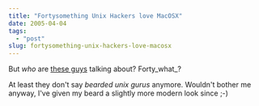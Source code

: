 ```yaml
---
title: "Fortysomething Unix Hackers love MacOSX"
date: 2005-04-04
tags: 
  - "post"
slug: fortysomething-unix-hackers-love-macosx
---
```


But _who_ are [these guys](http://daringfireball.net/2005/04/point_counterpoint) talking about? Forty_what_?

At least they don't say _bearded unix gurus_ anymore. Wouldn't bother me anyway, I've given my beard a slightly more modern look since ;-)
